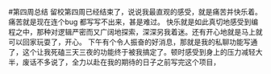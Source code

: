 #第四周总结
        留校第四周已经结束了，说说我最直观的感受，就是痛苦并快乐着。
        痛苦就是现在连个bug  都写写不出来，甚是难过。
        快乐就是如此真切地感受到编程之中，那种对逻辑严密而又广阔地探索，深深另我着迷。还有开心地就是马上就可以回家玩耍了，开心。
        下午有个令人振奋的好消息，那就是我的私聊功能写通了，这个让我死磕三天三夜的功能终于被我搞定了。顿时感受到身上的压力减轻大半，废话不多说了，全力以赴在我的期待的日子之前写完这个项目，
     